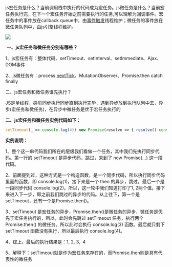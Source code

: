 js宏任务是什么？当前调用栈中执行的代码成为宏任务。js微任务是什么？当前宏任务执行完，在下一个宏任务开始之前需要执行的任务,可以理解为回调事件。宏任务中的事件放在callback queue中，由[事件触发](https://so.csdn.net/so/search?q=%E4%BA%8B%E4%BB%B6%E8%A7%A6%E5%8F%91&spm=1001.2101.3001.7020)线程维护；微任务的事件放在微任务队列中，由js引擎线程维护。

![](https://img-blog.csdnimg.cn/7fd08871af294bb7a82708ffe08bce22.png)

 **一、js宏任务和微任务分别有哪些？**

1、js宏任务有：整体代码、setTimeout、setInterval、setImmediate、Ajax、DOM事件

2、js微任务有：process.[nextTick](https://so.csdn.net/so/search?q=nextTick&spm=1001.2101.3001.7020)、MutationObserver、Promise.then catch finally

二、js宏任务和微任务谁先执行？

JS是单线程，碰见同步执行同步直到执行完毕，遇到异步放到执行队列中去，异步(宏任务和微任务)，在异步中微任务是优于宏任务执行的

**二、js宏任务和微任务实例代码如下：**

```javascript
setTimeout(_ => console.log(4)) new Promise(resolve => { resolve() console.log(1) }).then(_ => { console.log(3) }) console.log(2)
```

**实例说明：**

1、整个这一串代码我们所在的层级我们看做一个任务，其中我们先执行同步代码。第一行的 setTimeout 是异步代码，跳过，来到了 new Promise(…) 这一段代码。

2、前面提到过，这种方式是一个构造函数，是一个同步代码，所以执行同步代码里面的函数，即 console.log(1)，接下来是一个 then 的异步，跳过。最后一个是一段同步代码 console.log(2)。所以，这一轮中我们知道打印了1, 2两个值。接下来进入下一步，即之前我们跳过的异步的代码。从上往下，第一个是 setTimeout，还有一个是Promise.then()。

3、setTimeout 是宏任务的异步，Promise.then()是微任务的异步，微任务是优先于宏任务执行的，所以，此时会先跳过 setTimeout 任务，执行两个 Promise.then() 的微任务。所以此时会执行 console.log(3) 函数。最后就只剩下 setTimeout 函数没有执行，所以最后执行 console.log(4)。

4、综上，最后的执行结果是：1, 2, 3,  4

5、解释下：setTimeout就是作为宏任务来存在的，而Promise.then则是具有代表性的微任务
